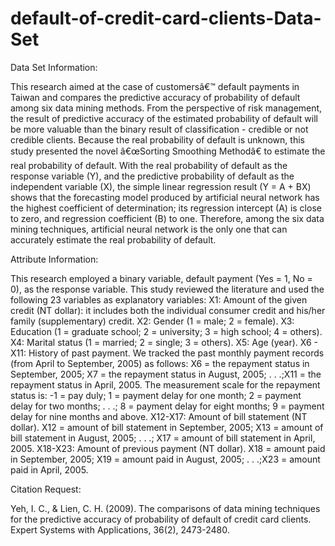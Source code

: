 # default-of-credit-card-clients-Data-Set
Data Set Information:

This research aimed at the case of customersâ€™ default payments in Taiwan and compares the predictive accuracy of probability of default
among six data mining methods. From the perspective of risk management, 
the result of predictive accuracy of the estimated probability of default will be more valuable than the binary result of 
classification - credible or not credible clients. Because the real probability of default is unknown, 
this study presented the novel â€œSorting Smoothing Methodâ€ to estimate the real probability of default. 
With the real probability of default as the response variable (Y), and the predictive probability of default as the independent variable (X), 
the simple linear regression result (Y = A + BX) 
shows that the forecasting model produced by artificial neural network has the highest coefficient of determination; 
its regression intercept (A) is close to zero, and regression coefficient (B) to one. 
Therefore, among the six data mining techniques, artificial neural network is the only one that can accurately estimate 
the real probability of default.


Attribute Information:

This research employed a binary variable, default payment (Yes = 1, No = 0), as the response variable. 
This study reviewed the literature and used the following 23 variables as explanatory variables: 
X1: Amount of the given credit (NT dollar): it includes both the individual consumer credit and his/her family (supplementary) credit. 
X2: Gender (1 = male; 2 = female). 
X3: Education (1 = graduate school; 2 = university; 3 = high school; 4 = others). 
X4: Marital status (1 = married; 2 = single; 3 = others). 
X5: Age (year). 
X6 - X11: History of past payment. We tracked the past monthly payment records (from April to September, 2005) as follows: 
X6 = the repayment status in September, 2005; 
X7 = the repayment status in August, 2005; . . .;X11 = the repayment status in April, 2005. 
The measurement scale for the repayment status is: -1 = pay duly; 
1 = payment delay for one month; 2 = payment delay for two months; . . .; 
8 = payment delay for eight months; 9 = payment delay for nine months and above. 
X12-X17: Amount of bill statement (NT dollar). X12 = amount of bill statement in September, 2005; 
X13 = amount of bill statement in August, 2005; . . .; X17 = amount of bill statement in April, 2005. 
X18-X23: Amount of previous payment (NT dollar). 
X18 = amount paid in September, 2005; X19 = amount paid in August, 2005; . . .;X23 = amount paid in April, 2005. 

Citation Request:

Yeh, I. C., & Lien, C. H. (2009). The comparisons of data mining techniques for the predictive accuracy of probability of default of
credit card clients. Expert Systems with Applications, 36(2), 2473-2480.
